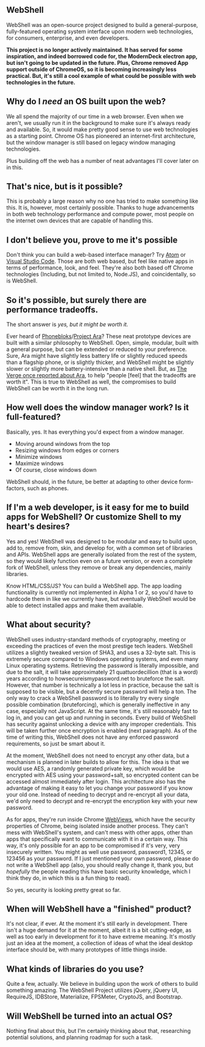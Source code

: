WebShell
--------------
WebShell was an open-source project designed to build a general-purpose, fully-featured operating system interface upon modern web technologies, for consumers, enterprise, and even developers.

**This project is no longer actively maintained. It has served for some inspiration, and indeed borrowed code for, the ModernDeck electron app, but isn't going to be updated in the future. Plus, Chrome removed App support outside of ChromeOS, so it is becoming increasingly less practical. But, it's still a cool example of what could be possible with web technologies in the future.**


Why do I *need* an OS built upon the web?
-----
We all spend the majority of our time in a web browser. Even when we aren't, we usually run it in the background to make sure it's always ready and available. So, it would make pretty good sense to use web technologies as a starting point. Chrome OS has pioneered an internet-first architecture, but the window manager is still based on legacy window managing technologies.

Plus building off the web has a number of neat advantages I'll cover later on in this.

That's nice, but is it possible?
-------
This is probably a large reason why no one has tried to make something like this. It is, however, most certainly possible. Thanks to huge advancements in both web technology performance and compute power, most people on the internet own devices that are capable of handling this.

I don't believe you, prove to me it's possible
------
Don't think you can build a web-based interface manager? Try [Atom](https://atom.io/) or [Visual Studio Code](https://code.visualstudio.com/). Those are both web based, but feel like native apps in terms of performance, look, and feel. They're also both based off Chrome technologies (Including, but not limited to, Node.JS), and coincidentally, so is WebShell.

So it's possible, but surely there are performance tradeoffs.
--------
The short answer is *yes, but it might be worth it.*

Ever heard of [Phonebloks](https://www.youtube.com/watch?v=oDAw7vW7H0c)/[Project Ara](https://www.youtube.com/watch?v=8mhjngbsXQ0)? These neat prototype devices are built with a similar philosophy to WebShell. Open, simple, modular, built with a general purpose, but can be extended or reduced to your preference. Sure, Ara might have slightly less battery life or slightly reduced speeds than a flagship phone, or is slightly thicker, and WebShell might be slightly slower or slightly more battery-intensive than a native shell. But, as [The Verge once reported about Ara](https://youtu.be/PQqudiUdGuo?t=1m57s), to help "people [feel] that the tradeoffs are worth it". This is true to WebShell as well, the compromises to build WebShell can be worth it in the long run.

How well does the window manager work? Is it full-featured?
------
Basically, yes. It has everything you'd expect from a window manager.
* Moving around windows from the top
* Resizing windows from edges or corners
* Minimize windows
* Maximize windows
* Of course, close windows down

WebShell should, in the future, be better at adapting to other device form-factors, such as phones.

If I'm a web developer, is it easy for me to build apps for WebShell? Or customize Shell to my heart's desires?
-----
Yes and yes! WebShell was designed to be modular and easy to build upon, add to, remove from, skin, and develop for, with a common set of libraries and APIs. WebShell apps are generally isolated from the rest of the system, so they would likely function even on a future version, or even a complete fork of WebShell, unless they remove or break any dependencies, mainly libraries.

Know HTML/CSS/JS? You can build a WebShell app. The app loading functionality is currently not implemented in Alpha 1 or 2, so you'd have to hardcode them in like we currently have, but eventually WebShell would be able to detect installed apps and make them available.

What about security?
------
WebShell uses industry-standard methods of cryptography, meeting or exceeding the practices of even the most prestige tech leaders. WebShell utilizes a slightly tweaked version of SHA3, and uses a 32-byte salt. This is extremely secure compared to Windows operating systems, and even many Linux operating systems. Retrieving the password is literally impossible, and due to the salt, it will take approximately 21 quattuordecillion (that is a word) years according to howsecureismypassword.net to bruteforce the salt. However, that number is technically a lot less in practice, because the salt is supposed to be visible, but a decently secure password will help a ton. The only way to crack a WebShell password is to literally try every single possible combination (bruteforcing), which is generally ineffective in any case, especially not JavaScript. At the same time, it's still reasonably fast to log in, and you can get up and running in seconds. Every build of WebShell has security against unlocking a device with any improper credentials. This will be taken further once encryption is enabled (next paragraph). As of the time of writing this, WebShell does not have any enforced password requirements, so just be smart about it.

At the moment, WebShell does not need to encrypt any other data, but a mechanism is planned in later builds to allow for this. The idea is that we would use AES, a randomly generated private key, which would be encrypted with AES using your password+salt, so encrypted content can be accessed almost immediately after login. This architecture also has the advantage of making it easy to let you change your password if you know your old one. Instead of needing to decrypt and re-encrypt all your data, we'd only need to decrypt and re-encrypt the encryption key with your new password.

As for apps, they're run inside Chrome [WebViews](https://developer.chrome.com/apps/tags/webview), which have the security properties of Chrome, being isolated inside another process. They can't mess with WebShell's system, and can't mess with other apps, other than apps that specifically want to communicate with it in a certain way. This way, it's only possible for an app to be compromised if it's very, very insecurely written. You might as well use password, password1, 12345, or 123456 as your password. If I just mentioned your own password, please do not write a WebShell app (also, you should really change it, thank you, but *hopefully* the people reading this have basic security knowledge, which I think they do, in which this is a fun thing to read).

So yes, security is looking pretty great so far.

When will WebShell have a "finished" product?
----
It's not clear, if ever. At the moment it's still early in development. There isn't a huge demand for it at the moment, albeit it is a bit cutting-edge, as well as too early in development for it to have extreme meaning. It's mostly just an idea at the moment, a collection of ideas of what the ideal desktop interface should be, with many prototypes of little things inside.

What kinds of libraries do you use?
------
Quite a few, actually. We believe in building upon the work of others to build something amazing. The WebShell Project utilizes jQuery, jQuery UI, RequireJS, IDBStore, Materialize, FPSMeter, CryptoJS, and Bootstrap.

Will WebShell be turned into an actual OS?
------
Nothing final about this, but I'm certainly thinking about that, researching potential solutions, and planning roadmap for such a task. 
